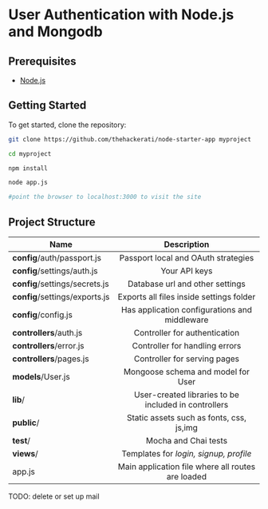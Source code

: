 User Authentication with Node.js and Mongodb
=========

Prerequisites
---------------
- [Node.js](http://nodejs.org)

Getting Started
---------------

To get started, clone the repository:

```bash
git clone https://github.com/thehackerati/node-starter-app myproject

cd myproject

npm install

node app.js

#point the browser to localhost:3000 to visit the site
```

Project Structure
-----------------

| Name                               | Description                                                 |
| ---------------------------------- |:-----------------------------------------------------------:|
| **config**/auth/passport.js        | Passport local and OAuth strategies                         |
| **config**/settings/auth.js        | Your API keys                                               |
| **config**/settings/secrets.js     | Database url and other settings                             |
| **config**/settings/exports.js     | Exports all files inside settings folder                    |
| **config**/config.js               | Has application configurations and middleware               |
| **controllers**/auth.js            | Controller for authentication                               |
| **controllers**/error.js           | Controller for handling errors                              |
| **controllers**/pages.js           | Controller for serving pages                                |
| **models**/User.js                 | Mongoose schema and model for User                          |
| **lib**/                           | User-created libraries to be included in controllers        |
| **public**/                        | Static assets such as fonts, css, js,img                    |
| **test**/                          | Mocha and Chai tests                                        |
| **views**/                         | Templates for *login, signup, profile*                      |
| app.js                             | Main application file where all routes are loaded           |


TODO: delete or set up mail